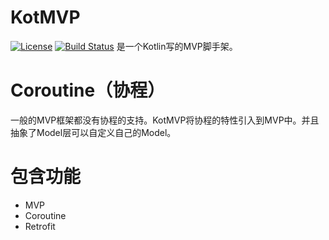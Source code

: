 # KotMVP
[![License](https://img.shields.io/badge/license-Apache%202-green.svg)](https://www.apache.org/licenses/LICENSE-2.0)
[![Build Status](https://travis-ci.org/xialonghua/kotmvp.svg?branch=master)](https://travis-ci.org/xialonghua/kotmvp)
是一个Kotlin写的MVP脚手架。

# Coroutine（协程）
一般的MVP框架都没有协程的支持。KotMVP将协程的特性引入到MVP中。并且抽象了Model层可以自定义自己的Model。

# 包含功能
- MVP
- Coroutine
- Retrofit
